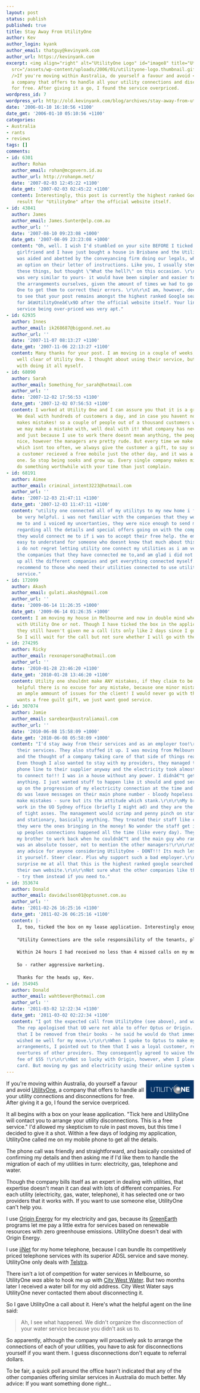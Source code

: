 ```yaml
---
layout: post
status: publish
published: true
title: Stay Away From UtilityOne
author: Kev
author_login: kyank
author_email: thatguy@kevinyank.com
author_url: https://kevinyank.com
excerpt: <img align="right" alt="UtilityOne Logo" id="image8" title="UtilityOne Logo"
  src="/assets/wp-content/uploads/2006/01/utilityone-logo.thumbnail.gif"
  />If you're moving within Australia, do yourself a favour and avoid <a href="http://www.utilityone.com.au/">UtilityOne</a>,
  a company that offers to handle all your utility connections and disconnections
  for free. After giving it a go, I found the service overpriced.
wordpress_id: 7
wordpress_url: http://old.kevinyank.com/blog/archives/stay-away-from-utilityone/
date: '2006-01-10 16:10:56 +1100'
date_gmt: '2006-01-10 05:10:56 +1100'
categories:
- Australia
- rants
- reviews
tags: []
comments:
- id: 6301
  author: Rohan
  author_email: rohan@mcgovern.id.au
  author_url: http://rohanpm.net/
  date: '2007-02-03 12:45:22 +1100'
  date_gmt: '2007-02-03 02:45:22 +1100'
  content: Interestingly, this post is currently the highest ranked Google search
    result for "UtilityOne" after the official website itself.
- id: 43841
  author: James
  author_email: James.Sunter@elp.com.au
  author_url: ''
  date: '2007-08-10 09:23:08 +1000'
  date_gmt: '2007-08-09 23:23:08 +1000'
  content: "Oh, well. I wish I'd stumbled on your site BEFORE I ticked the box! My
    girlfriend and I have just bought a house in Brisbane and the UtilityOne option
    was aided and abetted by the conveyancing firm doing our legals, who had it as
    an option on their letter of instructions. Like you, I usually steer away from
    these things, but thought \"What the hell?\" on this occasion. \r\n\r\nOur experience
    was very similar to yours- it would have been simpler and easier to have made
    the arrangements ourselves, given the amount of times we had to go back to Utility
    One to get them to correct their errors. \r\n\r\nI am, however, deeply satisfied
    to see that your post remains amongst the highest ranked Google search result
    for â€œUtilityOneâ€\x9D after the official website itself. Your line about their
    service being over-priced was very apt."
- id: 62935
  author: Innes
  author_email: ik268687@bigpond.net.au
  author_url: ''
  date: '2007-11-07 08:13:27 +1100'
  date_gmt: '2007-11-06 22:13:27 +1100'
  content: Many thanks for your post. I am moving in a couple of weeks, and will steer
    well clear of Utility One. I thought about using their service, but have no problem
    with doing it all myself.
- id: 68090
  author: Sarah
  author_email: Something_for_sarah@hotmail.com
  author_url: ''
  date: '2007-12-02 17:56:53 +1100'
  date_gmt: '2007-12-02 07:56:53 +1100'
  content: I worked at Utility One and I can assure you that it is a great service.
    We deal with hundreds of customers a day, and in case you havent noticed, everyone
    makes mistakes! so a couple of people out of a thousand customers we deal with
    we may make a mistake with, well deal with it! What company has never made mistakes?
    and just because I use to work there doesnt mean anything, the people there are
    nice, however the managers are pretty rude. But every time we make a mistake,
    which isnt too often, we always give the customer a gift, to say sorry, For example,
    a customer recieved a free mobile just the other day, and it was a very expensive
    one. So stop being sooks and grow up. Every single company makes mistakes, so
    do something worthwhile with your time than just complain.
- id: 68191
  author: Aimee
  author_email: criminal_intent3223@hotmail.com
  author_url: ''
  date: '2007-12-03 21:47:11 +1100'
  date_gmt: '2007-12-03 11:47:11 +1100'
  content: "utility one connected all of my utilitys to my new home i found them to
    be very helpful. i was not familiar with the companies that they would connect
    me to and i voiced my uncertanties, they were nice enough to send me an e mail
    regarding all the details and special offers going on with the companies that
    they would connect me to if i was to accept their free help. the email was very
    easy to understand for someone who doesnt know that much about this sort of thing.
    i do not regret letting utility one connect my utilities as i am very happy with
    the companies that they have connected me to,and am glad i did not have to ring
    up all the different companies and get everything connected myself.\r\ni would
    recommend to those who need their utilities connected to use utility ones free
    service."
- id: 172099
  author: Akash
  author_email: gulati.akash@gmail.com
  author_url: ''
  date: '2009-06-14 11:26:35 +1000'
  date_gmt: '2009-06-14 01:26:35 +1000'
  content: I am moving my house in Melbourne and now in double mind whether to go
    with Utility One or not. Though I have ticked the box in the application form,
    they still haven't given me a call (its only like 2 days since I got the confirmation).
    So I will wait for the call but not sure whether I will go with them or not.
- id: 274295
  author: Ricky
  author_email: rexonapersona@hotmail.com
  author_url: ''
  date: '2010-01-28 23:46:20 +1100'
  date_gmt: '2010-01-28 13:46:20 +1100'
  content: Utility one shouldnt make ANY mistakes, if they claim to be good and or
    helpful there is no excuse for any mistake, because one minor mistake can cause
    an ample ammount of issues for the client! I would never go with them... No one
    wants a free guilt gift, we just want good service.
- id: 307074
  author: Jamie
  author_email: sarebear@australiamail.com
  author_url: ''
  date: '2010-06-08 15:58:09 +1000'
  date_gmt: '2010-06-08 05:58:09 +1000'
  content: "I'd stay away from their services and as an employer too!\r\n\r\nI used
    their services. They also stuffed it up. I was moving from Melbourne to Brisbane
    and the thought of a company taking care of that side of things really appealed.
    Even though I also wanted to stay with my providers, they managed to connect my
    phone line to their supplier anyway and the electricity took almost two weeks
    to connect to!!! I was in a house without any power. I didnâ€™t get 'gift' or
    anything. I just wanted stuff to happen like it should and good service. I followed
    up on the progression of my electricity connection at the time and all I could
    do was leave messages on their main phone number - bloody hopeless. And people
    make mistakes - sure but its the attitude which stank.\r\n\r\nMy brother used
    work in the UO Sydney office (briefly I might ad) and they are the biggest bunch
    of tight asses. The management would scrimp and penny pinch on staff functions
    and stationary, basically anything. They treated their staff like crap considering
    they were the ones bringing in the money! No wonder the staff get it wrong. Stuffing
    up peoples connections happened all the time (like every day). They used to pressure
    my brother to work back when he couldnâ€™t and the main guy who ran the company
    was an absolute tosser, not to mention the other managers!\r\n\r\nSo if I have
    any advice for anyone considering UtilityOne - DONT!!! Its much less hassle doing
    it yourself. Steer clear. Plus why support such a bad employer.\r\n\r\nDoesnt
    surprise me at all that this is the highest ranked google searched item under
    their own website.\r\n\r\nNot sure what the other companies like this are like
    - try them instead if you need to."
- id: 353674
  author: Donald
  author_email: davidwilson01@optusnet.com.au
  author_url: ''
  date: '2011-02-26 16:25:16 +1100'
  date_gmt: '2011-02-26 06:25:16 +1100'
  content: |-
    I, too, ticked the box on my lease application. Interestingly enough the agent repeated the recommendation in my lease offer:

    "Utility Connections are the sole responsibility of the tenants, please ensure that you make contact with the relevant Gas, Electricity, Water and Phone providers or utilise the free connection service via Utility One 13 18 19. This needs to be arranged at least 48 hours prior to the commencement date, [we] take no liability for utility connections." It seems the agents get a kickback.

    Within 24 hours I had received no less than 4 missed calls on my mobile and 2 text messages to contact UtilityOne urgently. A rep finally caught me. I told him I hadn't even signed the lease yet, and I would be in contact if I chose to avail myself of their services.

    So - rather aggressive marketing.

    Thanks for the heads up, Kev.
- id: 354945
  author: Donald
  author_email: waht6ever@hotmail.com
  author_url: ''
  date: '2011-03-02 12:22:34 +1100'
  date_gmt: '2011-03-02 02:22:34 +1100'
  content: "I got the expected call from UtilityOne (see above), and was treated courteously.
    The rep apologised that UO were not able to offer Optus or Origin. So I requested
    that I be removed from their books - he said he would do that immediately and
    wished me well for my move.\r\n\r\nWhen I spoke to Optus to make my own reconnection
    arrangements, I pointed out to them that I was a loyal customer, resisting the
    overtures of other providers. They consequently agreed to waive the reconnection
    fee of $55 !\r\n\r\nNot so lucky with Origin, however, when I pleaded the loyalty
    card. But moving my gas and electricity using their online system was simple."
---
```

<p><img align="right" alt="UtilityOne Logo" id="image8" title="UtilityOne Logo" src="/assets/wp-content/uploads/2006/01/utilityone-logo.thumbnail.gif" />If you're moving within Australia, do yourself a favour and avoid <a href="http://www.utilityone.com.au/">UtilityOne</a>, a company that offers to handle all your utility connections and disconnections for free. After giving it a go, I found the service overpriced.<a id="more"></a><a id="more-7"></a></p>
<p>It all begins with a box on your lease application. "Tick here and UtilityOne will contact you to arrange your utility disconnections. This is a free service." I'd allowed my skepticism to rule in past moves, but this time I decided to give it a shot. Within a few days of lodging my application, UtilityOne called me on my mobile phone to get all the details.</p>
<p>The phone call was friendly and straightforward, and basically consisted of confirming my details and then asking me if I'd like them to handle the migration of each of my utilities in turn: electricity, gas, telephone and water.</p>
<p>Though the company bills itself as an expert in dealing with utilities, that expertise doesn't mean it can deal with lots of different companies. For each utility (electricity, gas, water, telephone), it has selected one or two providers that it works with. If you want to use someone else, UtilityOne can't help you.</p>
<p>I use <a href="http://www.originenergy.com.au/">Origin Energy</a> for my electricity and gas, because its  <a href="http://www.originenergy.com.au/home/home_subnav.php?pageid=1542#">GreenEarth</a> programs let me pay a little extra for services based on renewable resources with zero greenhouse emissions. UtilityOne doesn't deal with Origin Energy.</p>
<p>I use <a href="http://www.iinet.net.au/">iiNet</a> for my home telephone, because I can bundle its competitively priced telephone services with its superior ADSL service and save money. UtilityOne only deals with <a href="http://telstra.com/">Telstra</a>.</p>
<p>There isn't a lot of competition for water services in Melbourne, so UtilityOne <em>was</em> able to hook me up with <a href="http://www.citywestwater.com.au/">City West Water</a>. But two months later I received a water bill for my old address. City West Water says UtilityOne never contacted them about disconnecting it.</p>
<p>So I gave UtilityOne a call about it. Here's what the helpful agent on the line said:</p>
<blockquote><p>Ah, I see what happened. We didn't organize the disconnection of your water service because you didn't ask us to.</p></blockquote>
<p>So apparently, although the company will proactively ask to arrange the connections of each of your utilities, you have to ask for disconnections yourself if you want them. I guess disconnections don't equate to referral dollars.</p>
<p>To be fair, a quick poll around the office hasn't indicated that any of the other companies offering similar services in Australia do much better. My advice: If you want something done right...</p>
